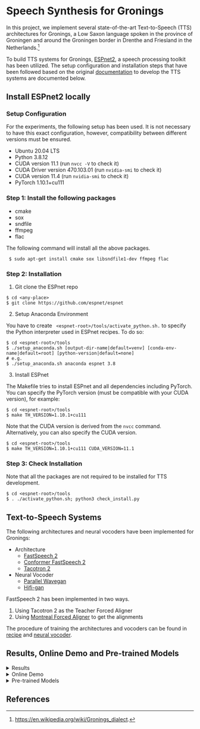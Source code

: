 # Speech Synthesis for Gronings

In this project, we implement several state-of-the-art Text-to-Speech (TTS) architectures for Gronings, a Low Saxon language spoken in the province of Groningen and around the Groningen border in Drenthe and Friesland in the Netherlands.[^1]

To build TTS systems for Gronings, [ESPnet2](https://github.com/espnet/espnet), a speech processing toolkit has been utilized. The setup configuration and installation steps that have been followed based on the original [documentation](https://espnet.github.io/espnet/installation.html) to develop the TTS systems are documented below.

## Install ESPnet2 locally

### Setup Configuration

For the experiments, the following setup has been used. It is not necessary to have this exact configuration, however, compatibility between different versions must be ensured.
- Ubuntu 20.04 LTS
- Python 3.8.12
- CUDA version 11.1 (run ```nvcc -V``` to check it)
- CUDA Driver version 470.103.01 (run ```nvidia-smi``` to check it)
- CUDA version 11.4 (run ```nvidia-smi``` to check it)
- PyTorch 1.10.1+cu111

### Step 1: Install the following packages

- cmake
- sox
- sndfile
- ffmpeg
- flac

The following command will install all the above packages.
```
 $ sudo apt-get install cmake sox libsndfile1-dev ffmpeg flac
```

### Step 2: Installation
1. Git clone the ESPnet repo
```
$ cd <any-place>
$ git clone https://github.com/espnet/espnet
```
2. Setup Anaconda Environment

You have to create ``` <espnet-root>/tools/activate_python.sh.``` to specify the Python interpreter used in ESPnet recipes. To do so:
```
$ cd <espnet-root>/tools
$ ./setup_anaconda.sh [output-dir-name|default=venv] [conda-env-name|default=root] [python-version|default=none]
# e.g.
$ ./setup_anaconda.sh anaconda espnet 3.8
```
3. Install ESPnet

The Makefile tries to install ESPnet and all dependencies including PyTorch. You can specify the PyTorch version (must be compatible with your CUDA version), for example:
```
$ cd <espnet-root>/tools
$ make TH_VERSION=1.10.1+cu111
```
Note that the CUDA version is derived from the ```nvcc``` command. Alternatively, you can also specify the CUDA version.
```
$ cd <espnet-root>/tools
$ make TH_VERSION=1.10.1+cu111 CUDA_VERSION=11.1
```

### Step 3: Check Installation

Note that all the packages are not required to be installed for TTS development.
```
$ cd <espnet-root>/tools
$ . ./activate_python.sh; python3 check_install.py
```

## Text-to-Speech Systems

The following architectures and neural vocoders have been implemented for Gronings:
- Architecture
  - [FastSpeech 2](https://arxiv.org/abs/2006.04558)
  - [Conformer FastSpeech 2](https://arxiv.org/pdf/2010.13956.pdf)
  - [Tacotron 2](https://arxiv.org/abs/1712.05884)
- Neural Vocoder
  - [Parallel Wavegan](https://arxiv.org/abs/1910.11480)
  - [Hifi-gan](https://arxiv.org/abs/2010.05646)
  
FastSpeech 2 has been implemented in two ways.
1. Using Tacotron 2 as the Teacher Forced Aligner
2. Using [Montreal Forced Aligner](https://mfa-models.readthedocs.io/en/latest/acoustic/Dutch/Dutch%20CV%20acoustic%20model%20v2_0_0.html#Dutch%20CV%20acoustic%20model%20v2_0_0) to get the alignments

The procedure of training the architectures and vocoders can be found in [recipe](https://github.com/samin9796/gro-tts/tree/main/egs2/gro_tts/tts1) and [neural vocoder](https://github.com/kan-bayashi/ParallelWaveGAN).

## Results, Online Demo and Pre-trained Models

<details>
  <summary>Results</summary>
  
  You can listen to the generated samples from [here](https://drive.google.com/drive/folders/1djf6HOUUieKIgmvKyJThBh3V_5MfjEqJ?usp=sharing).
  
  | Dataset  | Architecture | Vocoder | Mean Opinion Score (MOS) |
  | ------------- | ------------- | ------------- | ------------- |
  | Gronings  | Ground Truth  | -  | -  |
  | Gronings  | Tacotron 2  | Parallel Wavegan  | -  |
  | Gronings  | FastSpeech 2  | Parallel Wavegan  | -  |
  | Gronings  | Conformer FastSpeech 2  | Parallel Wavegan  | -  |
  | Gronings  | Tacotron 2  | Hifi-gan  | -  |
  | Gronings  | FastSpeech 2  | Hifi-gan  | -  |
  | Gronings  | Conformer FastSpeech 2  | Hifi-gan  | -  |

</details>

<details>
  <summary>Online Demo</summary>
  
  The real-time demo is available on [HuggingFace](https://huggingface.co/spaces/ahnafsamin/GroTTS-FastSpeech2)! 
  
  FastSpeech 2 (using Tacotron 2 as Teacher Forced Aligner) and a pre-trained Parallel Wavegan vocoder have been used here. This vocoder is pre-trained on English data since the current ESPnet+HuggingFace integration does not allow to use vocoder trained on custom data.
</details>

<details>
  <summary>Pre-trained Models</summary>
  
  The following models are trained on approx. 2 hours of Gronings speech data and can be available on HuggingFace!
  
  - [Fast Speech 2](https://huggingface.co/ahnafsamin/FastSpeech2-gronings) (using Tacotron 2 as Teacher Forced Aligner)
  - [Tacotron 2](https://huggingface.co/ahnafsamin/Tacotron2-gronings)
  - [Parallel Wavegan vocoder](https://huggingface.co/ahnafsamin/parallelwavegan-gronings)
  
</details>

## References
[^1]: https://en.wikipedia.org/wiki/Gronings_dialect.
